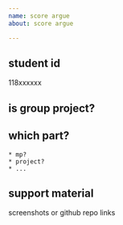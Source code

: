 ```yaml
---
name: score argue
about: score argue

---
```


## student id
118xxxxxx


## is group project?

## which part?
    * mp?
    * project?
    * ...

## support material

screenshots or github repo links